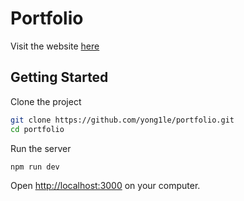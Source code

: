 # Portfolio

Visit the website [here](https://yongle.vercel.app)

## Getting Started

Clone the project

```sh
git clone https://github.com/yong1le/portfolio.git
cd portfolio
```

Run the server

```sh
npm run dev
```

Open [http://localhost:3000]() on your computer.
